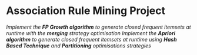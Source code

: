# Association Rule Mining Project
*Implement the **FP Growth algorithm** to generate closed frequent itemsets at runtime with the ***merging*** strategy optimisation*
*Implement the **Apriori algorithm** to generate closed frequent itemsets at runtime using ***Hash Based Technique*** and ***Partitioning*** optimisations strategies*

